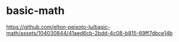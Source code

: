 # basic-math


https://github.com/elton-peixoto-lu/basic-math/assets/104030844/41aed6cb-2bdd-4c08-b815-69ff7dbce14b

